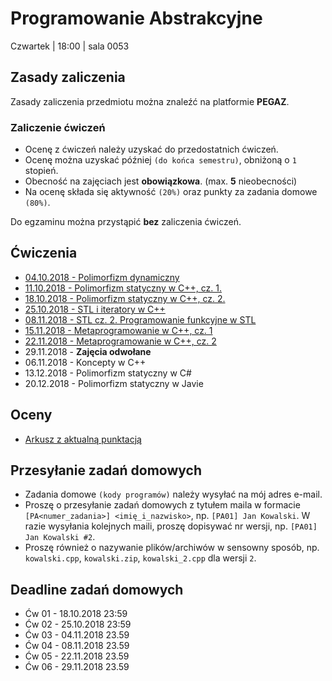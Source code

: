 






Programowanie Abstrakcyjne
=====

Czwartek | 18:00 | sala 0053

## Zasady zaliczenia
Zasady zaliczenia przedmiotu można znaleźć na platformie **PEGAZ**.

### Zaliczenie ćwiczeń

- Ocenę z ćwiczeń należy uzyskać do przedostatnich ćwiczeń.
- Ocenę można uzyskać później `(do końca semestru)`, obniżoną o `1` stopień.
- Obecność na zajęciach jest **obowiązkowa**. (max. **5** nieobecności)
- Na ocenę składa się aktywność `(20%)` oraz punkty za zadania domowe `(80%)`.

Do egzaminu można przystąpić **bez** zaliczenia ćwiczeń.

## Ćwiczenia

- [04.10.2018 - Polimorfizm dynamiczny](lectures/01.md)
- [11.10.2018 - Polimorfizm statyczny w C++, cz. 1.](lectures/02.md)
- [18.10.2018 - Polimorfizm statyczny w C++, cz. 2.](lectures/03.md)
- [25.10.2018 - STL i iteratory w C++](lectures/04.md)
- [08.11.2018 - STL cz. 2. Programowanie funkcyjne w STL](lectures/05.md)
- [15.11.2018 - Metaprogramowanie w C++, cz. 1](lectures/06.md)
- [22.11.2018 - Metaprogramowanie w C++, cz. 2](lectures/07.md)
- 29.11.2018 - **Zajęcia odwołane**
- 06.11.2018 - Koncepty w C++
- 13.12.2018 - Polimorfizm statyczny w C#
- 20.12.2018 - Polimorfizm statyczny w Javie

## Oceny

- [Arkusz z aktualną punktacją](https://ujchmura-my.sharepoint.com/:x:/g/personal/maciej_szymczak_student_uj_edu_pl/EZSf8yt62IVIuVyQHrKU-NcBD9m28FwJBEOqSgb58X3Ehw?e=7fW20M)

## Przesyłanie zadań domowych

- Zadania domowe `(kody programów)` należy wysyłać na mój adres e-mail.
- Proszę o przesyłanie zadań domowych z tytułem maila w formacie `[PA<numer_zadania>] <imię_i_nazwisko>`, np. `[PA01] Jan Kowalski`. W razie wysyłania kolejnych maili, proszę dopisywać nr wersji, np. `[PA01] Jan Kowalski #2`.
- Proszę również o nazywanie plików/archiwów w sensowny sposób, np. `kowalski.cpp`, `kowalski.zip`, `kowalski_2.cpp` dla wersji `2`.

## Deadline zadań domowych

- Ćw 01 - 18.10.2018 23:59
- Ćw 02 - 25.10.2018 23:59
- Ćw 03 - 04.11.2018 23.59
- Ćw 04 - 08.11.2018 23.59
- Ćw 05 - 22.11.2018 23.59
- Ćw 06 - 29.11.2018 23.59
